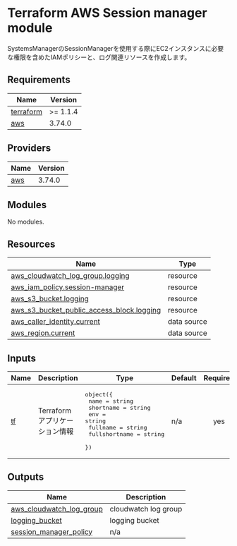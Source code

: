 <!-- BEGIN_TF_DOCS -->
# Terraform AWS Session manager module

SystemsManagerのSessionManagerを使用する際にEC2インスタンスに必要な権限を含めたIAMポリシーと、ログ関連リソースを作成します。

## Requirements

| Name | Version |
|------|---------|
| <a name="requirement_terraform"></a> [terraform](#requirement\_terraform) | >= 1.1.4 |
| <a name="requirement_aws"></a> [aws](#requirement\_aws) | 3.74.0 |

## Providers

| Name | Version |
|------|---------|
| <a name="provider_aws"></a> [aws](#provider\_aws) | 3.74.0 |

## Modules

No modules.

## Resources

| Name | Type |
|------|------|
| [aws_cloudwatch_log_group.logging](https://registry.terraform.io/providers/hashicorp/aws/3.74.0/docs/resources/cloudwatch_log_group) | resource |
| [aws_iam_policy.session-manager](https://registry.terraform.io/providers/hashicorp/aws/3.74.0/docs/resources/iam_policy) | resource |
| [aws_s3_bucket.logging](https://registry.terraform.io/providers/hashicorp/aws/3.74.0/docs/resources/s3_bucket) | resource |
| [aws_s3_bucket_public_access_block.logging](https://registry.terraform.io/providers/hashicorp/aws/3.74.0/docs/resources/s3_bucket_public_access_block) | resource |
| [aws_caller_identity.current](https://registry.terraform.io/providers/hashicorp/aws/3.74.0/docs/data-sources/caller_identity) | data source |
| [aws_region.current](https://registry.terraform.io/providers/hashicorp/aws/3.74.0/docs/data-sources/region) | data source |

## Inputs

| Name | Description | Type | Default | Required |
|------|-------------|------|---------|:--------:|
| <a name="input_tf"></a> [tf](#input\_tf) | Terraformアプリケーション情報 | <pre>object({<br>    name          = string<br>    shortname     = string<br>    env           = string<br>    fullname      = string<br>    fullshortname = string<br>  })</pre> | n/a | yes |

## Outputs

| Name | Description |
|------|-------------|
| <a name="output_aws_cloudwatch_log_group"></a> [aws\_cloudwatch\_log\_group](#output\_aws\_cloudwatch\_log\_group) | cloudwatch log group |
| <a name="output_logging_bucket"></a> [logging\_bucket](#output\_logging\_bucket) | logging bucket |
| <a name="output_session_manager_policy"></a> [session\_manager\_policy](#output\_session\_manager\_policy) | n/a |
<!-- END_TF_DOCS -->    